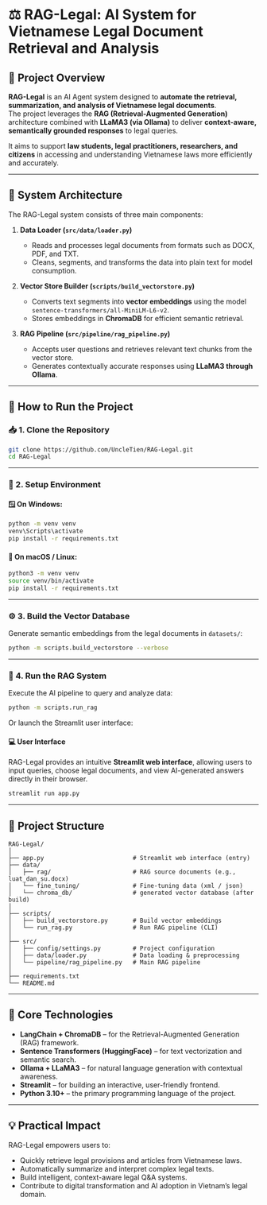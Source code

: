# ⚖️ RAG-Legal: AI System for Vietnamese Legal Document Retrieval and Analysis

## 🧩 Project Overview

**RAG-Legal** is an AI Agent system designed to **automate the retrieval, summarization, and analysis of Vietnamese legal documents**.  
The project leverages the **RAG (Retrieval-Augmented Generation)** architecture combined with **LLaMA3 (via Ollama)** to deliver **context-aware, semantically grounded responses** to legal queries.

It aims to support **law students, legal practitioners, researchers, and citizens** in accessing and understanding Vietnamese laws more efficiently and accurately.

---

## 🧠 System Architecture

The RAG-Legal system consists of three main components:

1. **Data Loader (`src/data/loader.py`)**  
   - Reads and processes legal documents from formats such as DOCX, PDF, and TXT.  
   - Cleans, segments, and transforms the data into plain text for model consumption.

2. **Vector Store Builder (`scripts/build_vectorstore.py`)**  
   - Converts text segments into **vector embeddings** using the model `sentence-transformers/all-MiniLM-L6-v2`.  
   - Stores embeddings in **ChromaDB** for efficient semantic retrieval.

3. **RAG Pipeline (`src/pipeline/rag_pipeline.py`)**  
   - Accepts user questions and retrieves relevant text chunks from the vector store.  
   - Generates contextually accurate responses using **LLaMA3 through Ollama**.

---

## 🚀 How to Run the Project

### 📥 1. Clone the Repository

```bash
git clone https://github.com/UncleTien/RAG-Legal.git
cd RAG-Legal
```

---

### 🔧 2. Setup Environment

#### 🪟 On Windows:
```bash
python -m venv venv
venv\Scripts\activate
pip install -r requirements.txt
```

#### 🍎 On macOS / Linux:
```bash
python3 -m venv venv
source venv/bin/activate
pip install -r requirements.txt
```

---

### ⚙️ 3. Build the Vector Database

Generate semantic embeddings from the legal documents in `datasets/`:
```bash
python -m scripts.build_vectorstore --verbose
```

---

### 🤖 4. Run the RAG System

Execute the AI pipeline to query and analyze data:
```bash
python -m scripts.run_rag
```

Or launch the Streamlit user interface:
#### 💻 User Interface

RAG-Legal provides an intuitive **Streamlit web interface**, allowing users to input queries, choose legal documents, and view AI-generated answers directly in their browser.
```bash
streamlit run app.py
```

---

## 🧩 Project Structure

```
RAG-Legal/
│
├── app.py                         # Streamlit web interface (entry)
├── data/
│   ├── rag/                       # RAG source documents (e.g., luat_dan_su.docx)
│   └── fine_tuning/               # Fine-tuning data (xml / json)
│   └── chroma_db/                 # generated vector database (after build)
│
├── scripts/
│   ├── build_vectorstore.py       # Build vector embeddings
│   └── run_rag.py                 # Run RAG pipeline (CLI)
│
├── src/
│   ├── config/settings.py         # Project configuration
│   ├── data/loader.py             # Data loading & preprocessing
│   └── pipeline/rag_pipeline.py   # Main RAG pipeline
│
├── requirements.txt
└── README.md
```

---

## 🧠 Core Technologies

- **LangChain + ChromaDB** – for the Retrieval-Augmented Generation (RAG) framework.  
- **Sentence Transformers (HuggingFace)** – for text vectorization and semantic search.  
- **Ollama + LLaMA3** – for natural language generation with contextual awareness.  
- **Streamlit** – for building an interactive, user-friendly frontend.  
- **Python 3.10+** – the primary programming language of the project.

---

## 💡 Practical Impact

RAG-Legal empowers users to:
- Quickly retrieve legal provisions and articles from Vietnamese laws.  
- Automatically summarize and interpret complex legal texts.  
- Build intelligent, context-aware legal Q&A systems.  
- Contribute to digital transformation and AI adoption in Vietnam’s legal domain.
